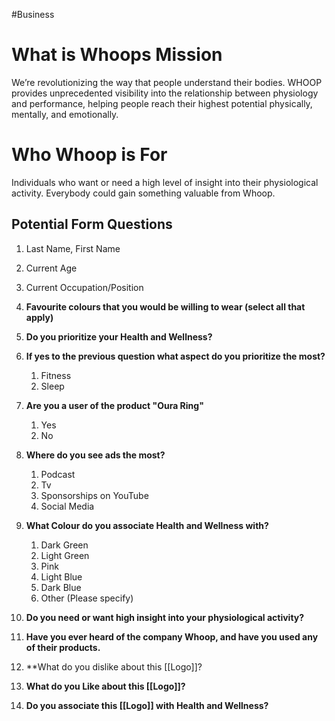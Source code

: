 #Business
# What is Whoops Mission
We’re revolutionizing the way that people understand their bodies. WHOOP provides unprecedented visibility into the relationship between physiology and performance, helping people reach their highest potential physically, mentally, and emotionally.
# Who Whoop is For
Individuals who want or need a high level of insight into their physiological activity.
Everybody could gain something valuable from Whoop.
## Potential Form Questions

1. Last Name, First Name
2. Current Age
3. Current Occupation/Position
   
1. **Favourite colours that you would be willing to wear (select all that apply)**
2. **Do you prioritize your Health and Wellness?**
3.  **If yes to the previous question what aspect do you prioritize the most?**
	1. Fitness
	2.  Sleep
4. **Are you a user of the product "Oura Ring"**
	1. Yes
	2. No
5. **Where do you see ads the most?**
	1. Podcast
	2. Tv
	3. Sponsorships on YouTube
	4. Social Media
6. **What Colour do you associate Health and Wellness with?**
	1. Dark Green
	2. Light Green
	3. Pink
	4. Light Blue
	5. Dark Blue
	6. Other (Please specify)
8. **Do you need or want high insight into your physiological activity?**
7. **Have you ever heard of the company Whoop, and have you used  any of their products.**
8. **What do you dislike about this [[Logo]]?
9. **What do you Like about this [[Logo]]?**
10. **Do you associate this [[Logo]] with Health and Wellness?**
